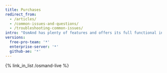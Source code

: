 ```yaml
---
title: Purchases
redirect_from:
  - /articles/
  - /common-issues-and-questions/
  - /troubleshooting-common-issues/
intro: "OsmAnd has plenty of features and offers its full functional in the free version. In addition to that, you can expand your possibilities even further with paid OsmAnd services. Let's take a look at each of them in detail."
versions:
  free-pro-team: '*'
  enterprise-server: '*'
  github-ae: '*'
---
```



{% link_in_list /osmand-live %}

